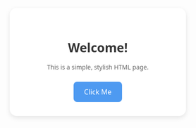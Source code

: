<!DOCTYPE html>
<html lang="en">
<head>
  <meta charset="UTF-8" />
  <meta name="viewport" content="width=device-width, initial-scale=1.0" />
  <title>Simple Designed Page</title>
  <style>
    * {
      box-sizing: border-box;
      margin: 0;
      padding: 0;
      font-family: 'Segoe UI', Tahoma, Geneva, Verdana, sans-serif;
    }

    body {
      background: linear-gradient(to right, #74ebd5, #acb6e5);
      height: 100vh;
      display: flex;
      justify-content: center;
      align-items: center;
    }

    .card {
      background-color: #fff;
      padding: 2rem;
      border-radius: 1rem;
      box-shadow: 0 4px 12px rgba(0, 0, 0, 0.1);
      text-align: center;
      max-width: 400px;
      width: 100%;
    }

    .card h1 {
      color: #333;
      margin-bottom: 1rem;
    }

    .card p {
      color: #666;
      margin-bottom: 1.5rem;
    }

    .btn {
      padding: 0.75rem 1.5rem;
      background-color: #4e9af1;
      color: white;
      border: none;
      border-radius: 0.5rem;
      cursor: pointer;
      font-size: 1rem;
      transition: background-color 0.3s ease;
    }

    .btn:hover {
      background-color: #2e7bd8;
    }
  </style>
</head>
<body>
  <div class="card">
    <h1>Welcome!</h1>
    <p>This is a simple, stylish HTML page.</p>
    <button class="btn">Click Me</button>
  </div>
</body>
</html>
